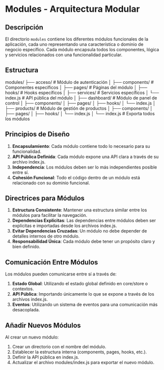 # Modules - Arquitectura Modular

## Descripción

El directorio `modules` contiene los diferentes módulos funcionales de la aplicación, cada uno representando una característica o dominio de negocio específico. Cada módulo encapsula todos los componentes, lógica y servicios relacionados con una funcionalidad particular.

## Estructura

modules/
├── acceso/            # Módulo de autenticación
│   ├── components/    # Componentes específicos
│   ├── pages/         # Páginas del módulo
│   ├── hooks/         # Hooks específicos
│   ├── services/      # Servicios específicos
│   └── index.js       # API pública del módulo
│
├── dashboard/         # Módulo de panel de control
│   ├── components/
│   ├── pages/
│   ├── hooks/
│   └── index.js
│
├── products/          # Módulo de gestión de productos
│   ├── components/
│   ├── pages/
│   ├── hooks/
│   └── index.js
│
└── index.js           # Exporta todos los módulos

## Principios de Diseño

1. **Encapsulamiento**: Cada módulo contiene todo lo necesario para su funcionalidad.
2. **API Pública Definida**: Cada módulo expone una API clara a través de su archivo index.js.
3. **Independencia**: Los módulos deben ser lo más independientes posible entre sí.
4. **Cohesión Funcional**: Todo el código dentro de un módulo está relacionado con su dominio funcional.

## Directrices para Módulos

1. **Estructura Consistente**: Mantener una estructura similar entre los módulos para facilitar la navegación.
2. **Dependencias Explícitas**: Las dependencias entre módulos deben ser explícitas e importadas desde los archivos index.js.
3. **Evitar Dependencias Cruzadas**: Un módulo no debe depender de detalles internos de otro módulo.
4. **Responsabilidad Única**: Cada módulo debe tener un propósito claro y bien definido.

## Comunicación Entre Módulos

Los módulos pueden comunicarse entre sí a través de:

1. **Estado Global**: Utilizando el estado global definido en core/store o contextos.
2. **API Pública**: Importando únicamente lo que se expone a través de los archivos index.js.
3. **Eventos**: Utilizando un sistema de eventos para una comunicación más desacoplada.

## Añadir Nuevos Módulos

Al crear un nuevo módulo:

1. Crear un directorio con el nombre del módulo.
2. Establecer la estructura interna (components, pages, hooks, etc.).
3. Definir la API pública en index.js.
4. Actualizar el archivo modules/index.js para exportar el nuevo módulo.
